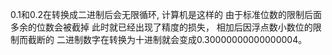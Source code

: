 0.1和0.2在转换成二进制后会无限循环, 计算机是这样的
由于标准位数的限制后面多余的位数会被截掉
此时就已经出现了精度的损失，
相加后因浮点数小数位的限制而截断的
二进制数字在转换为十进制就会变成0.30000000000000004。
